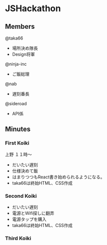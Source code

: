 # JSHackathon


## Members

@taka66
- 場所決め隊長
- Design将軍

@ninja-inc
- ご飯総理

@nab
- 遅刻番長

@sideroad
- API係


## Minutes

### First Koiki
上野
１１時〜

- だいたい遅刻
- 仕様決めて飯
- はまりつつもReact書き始められるようになる。
- taka66は終始HTML、CSS作成

### Second Koiki
- だいたい遅刻
- 電源とWifi探しに翻弄
- 電源タップを購入
- taka66は終始HTML、CSS作成

### Third Koiki
